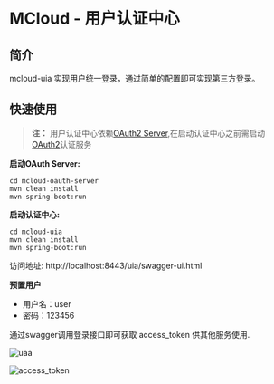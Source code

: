 # MCloud - 用户认证中心
## 简介

mcloud-uia 实现用户统一登录，通过简单的配置即可实现第三方登录。

## 快速使用

> **注：** 用户认证中心依赖[OAuth2 Server](https://github.com/heyuxian/mcloud/tree/master/mcloud-oauth-server),在启动认证中心之前需启动 [OAuth2](https://github.com/heyuxian/mcloud/tree/master/mcloud-oauth-server)认证服务

**启动OAuth Server:**

```
cd mcloud-oauth-server
mvn clean install
mvn spring-boot:run
```

**启动认证中心:**

```
cd mcloud-uia
mvn clean install
mvn spring-boot:run
```
访问地址: http://localhost:8443/uia/swagger-ui.html

**预置用户**

- 用户名：user
- 密码：123456

通过swagger调用登录接口即可获取 access_token 供其他服务使用.

![uaa](https://user-images.githubusercontent.com/30259465/31441502-eed820b0-aec5-11e7-933c-2aa9f3d80e74.png)

![access_token](https://user-images.githubusercontent.com/30259465/31441536-0843a6b4-aec6-11e7-9af2-e89bc32f7fad.png)